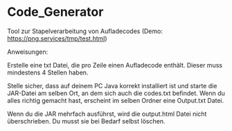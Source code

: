 # Code_Generator

Tool zur Stapelverarbeitung von Aufladecodes (Demo: https://png.services/tmp/test.html)

Anweisungen:

Erstelle eine txt Datei, die pro Zeile einen Aufladecode enthält. Dieser muss mindestens 4 Stellen haben.

Stelle sicher, dass auf deinem PC Java korrekt installiert ist und starte die JAR-Datei am selben Ort, an dem sich auch die codes.txt befindet.
Wenn du alles richtig gemacht hast, erscheint im selben Ordner eine Output.txt Datei.

Wenn du die JAR mehrfach ausführst, wird die output.html Datei nicht überschrieben. Du musst sie bei Bedarf selbst löschen.
